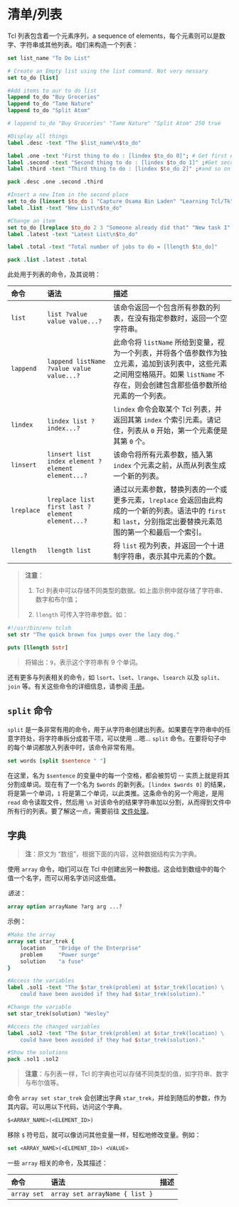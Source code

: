 # 清单/列表

Tcl 列表包含着一个元素序列，a sequence of elements，每个元素则可以是数字、字符串或其他列表。咱们来构造一个列表：


```tcl
set list_name "To Do List"

# Create an Empty list using the list command. Not very nessary
set to_do [list]

#Add items to our to do list
lappend to_do "Buy Groceries"
lappend to_do "Tame Nature"
lappend to_do "Split Atom"

# lappend to_do "Buy Groceries" "Tame Nature" "Split Atom" 250 true

#Display all things
label .desc -text "The $list_name\n$to_do"

label .one -text "First thing to do : [lindex $to_do 0]"; # Get first element
label .second -text "Second thing to do : [lindex $to_do 1]" ;#Get second element
label .third -text "Third thing to do : [lindex $to_do 2]" ;#and so on

pack .desc .one .second .third

#Insert a new Item in the second place
set to_do [linsert $to_do 1 "Capture Osama Bin Laden" "Learning Tcl/Tk"]
label .list -text "New List\n$to_do"

#Change an item
set to_do [lreplace $to_do 2 3 "Someone already did that" "New task I" "Making food"]
label .latest -text "Latest List\n$to_do"

label .total -text "Total number of jobs to do = [llength $to_do]"

pack .list .latest .total
```

此处用于列表的命令，及其说明：


| 命令 | 语法 | 描述 |
| :-- | :-- | :-- |
| `list` | `list ?value value value...?` | 该命令返回一个包含所有参数的列表，在没有指定参数时，返回一个空字符串。|
| `lappend` | `lappend listName ?value value value...?` | 此命令将 `listName` 所给到变量，视为一个列表，并将各个值参数作为独立元素，追加到该列表中，这些元素之间用空格隔开。如果 `listName` 不存在，则会创建包含那些值参数所给元素的一个列表。 |
| `lindex` | `lindex list ?index...?` | `lindex` 命令会取某个 Tcl 列表，并返回其第 `index` 个索引元素。请记住，列表从 `0` 开始，第一个元素便是其第 `0` 个。 |
| `linsert` | `linsert list index element ?element element...?` | 该命令将所有元素参数，插入第 `index` 个元素之前，从而从列表生成一个新的列表。 |
| `lreplace` | `lreplace list first last ?element element...?` | 通过以元素参数，替换列表的一个或更多元素，`lreplace` 会返回由此构成的一个新的列表。语法中的 `first` 和 `last`，分别指定出要替换元素范围的第一个和最后一个索引。 |
| `llength` | `llength list` | 将 `list` 视为列表，并返回一个十进制字符串，表示其中元素的个数。 |

> **注意**：
>
> 1. Tcl 列表中可以存储不同类型的数据。如上面示例中就存储了字符串、数字和布尔值；
>
> 2. `llength` 可传入字符串参数。如：

```tcl
#!/usr/bin/env tclsh
set str "The quick brown fox jumps over the lazy dog."

puts [llength $str]
```

> 将输出：`9`，表示这个字符串有 9 个单词。

还有更多与列表相关的命令，如 `lsort`、`lset`、`lrange`、`lsearch` 以及 `split`、`join` 等。有关这些命令的详细信息，请参阅 [手册](https://tcl.tk/man/tcl8.6.13/TclCmd/list.html)。


## **`split`** 命令

`split` 是一条非常有用的命令，用于从字符串创建出列表。如果要在字符串中的任意字符处，将字符串拆分成若干项，可以使用 ...嗯... `split` 命令。在要将句子中的每个单词都放入列表中时，该命令非常有用。

```tcl
set words [split $sentence " "]
```


在这里，名为 `$sentence` 的变量中的每一个空格，都会被剪切 -- 实质上就是将其分割成单词。现在有了一个名为 `$words` 的新列表。`[lindex $words 0]` 的结果，将是第一个单词，`1` 将是第二个单词，以此类推。这条命令的另一个用途，是用 `read` 命令读取文件，然后用 `\n` 对该命令的结果字符串加以分割，从而得到文件中所有行的列表。要了解这一点，需要前往 [文件处理](./file.md)。


## 字典

> **注**：原文为 “数组”，根据下面的内容，这种数据结构实为字典。

使用 `array` 命令，咱们可以在 Tcl 中创建出另一种数组。这会给到数组中的每个值一个名字，而可以用名字访问这些值。


*语法*：

```tcl
array option arrayName ?arg arg ...?
```

示例：

```tcl
#Make the array
array set star_trek {
	location	"Bridge of the Enterprise"
	problem		"Power surge"
	solution	"a fuse"
}

#Access the variables
label .sol1 -text "The $star_trek(problem) at $star_trek(location) \
	could have been avoided if they had $star_trek(solution)."

#Change the variable
set star_trek(solution)	"Wesley"

#Access the changed variables
label .sol2 -text "The $star_trek(problem) at $star_trek(location) \
	could have been avoided if they had $star_trek(solution)."

#Show the solutions
pack .sol1 .sol2
```

> **注意**：与列表一样，Tcl 的字典也可以存储不同类型的值，如字符串、数字与布尔值等。

命令 `array set star_trek` 会创建出字典 `star_trek`，并给到随后的参数，作为其内容。可以用以下代码，访问这个字典。

```tcl
$<ARRAY_NAME>(<ELEMENT_ID>)
```

移除 `$` 符号后，就可以像访问其他变量一样，轻松地修改变量。例如：

```tcl
set <ARRAY_NAME>(<ELEMENT_ID>) <VALUE>
```

一些 `array` 相关的命令，及其描述：

| 命令 | 语法 | 描述 |
| :-- | :-- | :-- |
| `array set` | `array set arrayName { list }` |
